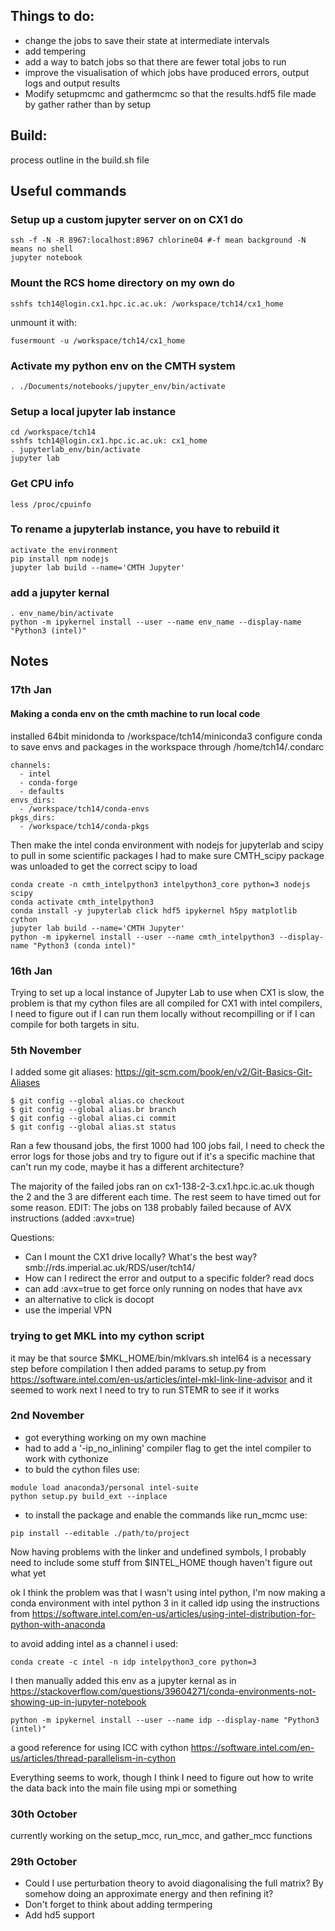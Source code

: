 
## Things to do:
- change the jobs to save their state at intermediate intervals
- add tempering
- add a way to batch jobs so that there are fewer total jobs to run
- improve the visualisation of which jobs have produced errors, output logs and output results
- Modify setupmcmc and gathermcmc so that the results.hdf5 file made by gather rather than by setup

## Build:
process outline in the build.sh file

## Useful commands
### Setup up a custom jupyter server on on CX1 do
```
ssh -f -N -R 8967:localhost:8967 chlorine04 #-f mean background -N means no shell
jupyter notebook 
```
### Mount the RCS home directory on my own do

```
sshfs tch14@login.cx1.hpc.ic.ac.uk: /workspace/tch14/cx1_home
```
unmount it with:
```
fusermount -u /workspace/tch14/cx1_home
```

### Activate my python env on the CMTH system
```
. ./Documents/notebooks/jupyter_env/bin/activate
```

### Setup a local jupyter lab instance
```
cd /workspace/tch14
sshfs tch14@login.cx1.hpc.ic.ac.uk: cx1_home
. jupyterlab_env/bin/activate
jupyter lab
```

### Get CPU info
```
less /proc/cpuinfo
```

### To rename a jupyterlab instance, you have to rebuild it
```
activate the environment
pip install npm nodejs
jupyter lab build --name='CMTH Jupyter'
```

### add a jupyter kernal
```
. env_name/bin/activate
python -m ipykernel install --user --name env_name --display-name "Python3 (intel)"
```

## Notes
### 17th Jan
#### Making a conda env on the cmth machine to run local code

installed 64bit minidonda to /workspace/tch14/miniconda3
configure conda to save envs and packages in the workspace through /home/tch14/.condarc
```
channels:
  - intel
  - conda-forge
  - defaults
envs_dirs:
  - /workspace/tch14/conda-envs
pkgs_dirs:
  - /workspace/tch14/conda-pkgs
```

Then make the intel conda environment with nodejs for jupyterlab and scipy to pull in some scientific packages
I had to make sure CMTH_scipy package was unloaded to get the correct scipy to load
```
conda create -n cmth_intelpython3 intelpython3_core python=3 nodejs scipy
conda activate cmth_intelpython3
conda install -y jupyterlab click hdf5 ipykernel h5py matplotlib cython
jupyter lab build --name='CMTH Jupyter'
python -m ipykernel install --user --name cmth_intelpython3 --display-name "Python3 (conda intel)"
```



### 16th Jan
Trying to set up a local instance of Jupyter Lab to use when CX1 is slow, the problem is that my cython files are all compiled for CX1 with intel compilers, I need to figure out if I can run them locally without recompilling or if I can compile for both targets in situ.


### 5th November
I added some git aliases: https://git-scm.com/book/en/v2/Git-Basics-Git-Aliases
```
$ git config --global alias.co checkout
$ git config --global alias.br branch
$ git config --global alias.ci commit
$ git config --global alias.st status
```

Ran a few thousand jobs, the first 1000 had 100 jobs fail, I need to check the error logs for those jobs and try to figure out if it's a specific machine that can't run my code, maybe it has a different architecture?

The majority of the failed jobs ran on cx1-138-2-3.cx1.hpc.ic.ac.uk though the 2 and the 3 are different each time. The rest seem to have timed out for some reason.
EDIT: The jobs on 138 probably failed because of AVX instructions (added :avx=true)


Questions:
- Can I mount the CX1 drive locally? What's the best way? smb://rds.imperial.ac.uk/RDS/user/tch14/
- How can I redirect the error and output to a specific folder? read docs
- can add :avx=true to get force only running on nodes that have avx
- an alternative to click is docopt
- use the imperial VPN


### trying to get MKL into my cython script
it may be that source $MKL_HOME/bin/mklvars.sh intel64 is a necessary step before compilation
I then added params to setup.py from https://software.intel.com/en-us/articles/intel-mkl-link-line-advisor and it seemed to work
next I need to try to run STEMR to see if it works


### 2nd November
- got everything working on my own machine
- had to add a '-ip_no_inlining' compiler flag to get the intel compiler to work with cythonize
- to buld the cython files use:

```
module load anaconda3/personal intel-suite
python setup.py build_ext --inplace
```

- to install the package and enable the commands like run_mcmc use:
```
pip install --editable ./path/to/project
```

Now having problems with the linker and undefined symbols, I probably need to include some stuff from  $INTEL_HOME though haven't figure out what yet

ok I think the problem was that I wasn't using intel python, I'm now making a conda environment with intel python 3 in it called idp using the instructions from https://software.intel.com/en-us/articles/using-intel-distribution-for-python-with-anaconda

to avoid adding intel as a channel i used:
```
conda create -c intel -n idp intelpython3_core python=3
```

I then manually added this env as a jupyter kernal as in https://stackoverflow.com/questions/39604271/conda-environments-not-showing-up-in-jupyter-notebook
```
python -m ipykernel install --user --name idp --display-name "Python3 (intel)"
```

a good reference for using ICC with cython https://software.intel.com/en-us/articles/thread-parallelism-in-cython

Everything seems to work, though I think I need to figure out how to write the data back into the main file using mpi or something



### 30th October
currently working on the setup_mcc, run_mcc, and gather_mcc functions

### 29th October
- Could I use perturbation theory to avoid diagonalising the full matrix? By somehow doing an approximate energy and then refining it?
- Don't forget to think about adding termpering
- Add hd5 support
